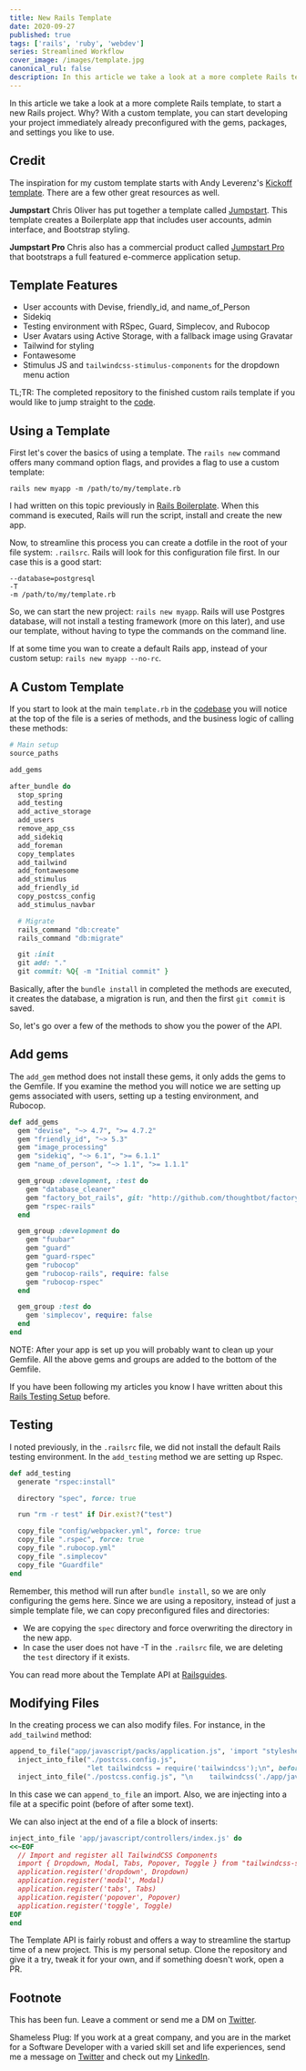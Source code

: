 ```yaml
---
title: New Rails Template
date: 2020-09-27
published: true
tags: ['rails', 'ruby', 'webdev']
series: Streamlined Workflow
cover_image: /images/template.jpg
canonical_rul: false
description: In this article we take a look at a more complete Rails template, to start a new Rails project. Why? With a custom template, you can start developing your project immediately already preconfigured with the gems, packages, and settings you like to use.
---
```


In this article we take a look at a more complete Rails template, to start a new Rails project. Why? With a custom template, you can start developing your project immediately already preconfigured with the gems, packages, and settings you like to use.

## Credit
The inspiration for my custom template starts with Andy Leverenz's [Kickoff template](https://github.com/justalever/kickoff_tailwind). There are a few other great resources as well.

**Jumpstart** Chris Oliver has put together a template called [Jumpstart](https://github.com/excid3/jumpstart). This template creates a Boilerplate app that includes user accounts, admin interface, and Bootstrap styling.

**Jumpstart Pro** Chris also has a commercial product called [Jumpstart Pro](https://jumpstartrails.com/) that bootstraps a full featured e-commerce application setup.

## Template Features

- User accounts with Devise, friendly_id, and name_of_Person
- Sidekiq
- Testing environment with RSpec, Guard, Simplecov, and Rubocop
- User Avatars using Active Storage, with a fallback image using Gravatar
- Tailwind for styling
- Fontawesome
- Stimulus JS and `tailwindcss-stimulus-components` for the dropdown menu action

TL;TR:  The completed repository to the finished custom rails template if you would like to jump straight to the [code](https://github.com/eclectic-coding/eclectic_template).

## Using a Template
First let's cover the basics of using a template. The `rails new` command offers many command option flags, and provides a flag to use a custom template:
```
rails new myapp -m /path/to/my/template.rb

```
I had written on this topic previously in [Rails Boilerplate](/rails-boilerplate)<!-- @IGNORE PREVIOUS: link -->. When this command is executed, Rails will run the script, install and create the new app.

Now, to streamline this process you can create a dotfile in the root of your file system: `.railsrc`. Rails will look for this configuration file first. In our case this is a good start:
```
--database=postgresql
-T
-m /path/to/my/template.rb
```
So, we can start the new project: `rails new myapp`. Rails will use Postgres database, will not install a testing framework (more on this later), and use our template, without having to type the commands on the command line.

If at some time you wan to create a default Rails app, instead of your custom setup: `rails new myapp --no-rc`.

## A Custom Template
If you start to look at the main `template.rb` in the [codebase](https://github.com/eclectic-coding/eclectic_template/blob/main/template.rb) you will notice at the top of the file is a series of methods, and the business logic of calling these methods:
```ruby
# Main setup
source_paths

add_gems

after_bundle do
  stop_spring
  add_testing
  add_active_storage
  add_users
  remove_app_css
  add_sidekiq
  add_foreman
  copy_templates
  add_tailwind
  add_fontawesome
  add_stimulus
  add_friendly_id
  copy_postcss_config
  add_stimulus_navbar

  # Migrate
  rails_command "db:create"
  rails_command "db:migrate"

  git :init
  git add: "."
  git commit: %Q{ -m "Initial commit" }
```
Basically, after the `bundle install` in completed the methods are executed, it creates the database, a migration is run, and then the first `git commit` is saved.

So, let's go over a few of the methods to show you the power of the API.

## Add gems
The `add_gem` method does not install these gems, it only adds the gems to the Gemfile. If you examine the method you will notice we are setting up gems associated with users, setting up a testing environment, and Rubocop.
```ruby
def add_gems
  gem "devise", "~> 4.7", ">= 4.7.2"
  gem "friendly_id", "~> 5.3"
  gem "image_processing"
  gem "sidekiq", "~> 6.1", ">= 6.1.1"
  gem "name_of_person", "~> 1.1", ">= 1.1.1"

  gem_group :development, :test do
    gem "database_cleaner"
    gem "factory_bot_rails", git: "http://github.com/thoughtbot/factory_bot_rails"
    gem "rspec-rails"
  end

  gem_group :development do
    gem "fuubar"
    gem "guard"
    gem "guard-rspec"
    gem "rubocop"
    gem "rubocop-rails", require: false
    gem "rubocop-rspec"
  end

  gem_group :test do
    gem 'simplecov', require: false
  end
end
```
NOTE: After your app is set up you will probably want to clean up your Gemfile. All the above gems and groups are added to the bottom of the Gemfile.

If you have been following my articles you know I have written about this [Rails Testing Setup](/rails-testing-setup)<!-- @IGNORE PREVIOUS: link --> before.

## Testing
I noted previously, in the `.railsrc` file, we did not install the default Rails testing environment. In the `add_testing` method we are setting up Rspec.
```ruby
def add_testing
  generate "rspec:install"

  directory "spec", force: true

  run "rm -r test" if Dir.exist?("test")

  copy_file "config/webpacker.yml", force: true
  copy_file ".rspec", force: true
  copy_file ".rubocop.yml"
  copy_file ".simplecov"
  copy_file "Guardfile"
end
```
Remember, this method will run after `bundle install`, so we are only configuring the gems here. Since we are using a repository, instead of just a simple template file, we can copy preconfigured files and directories:
- We are copying the `spec` directory and force overwriting the directory in the new app.
- In case the user does not have -T in the `.railsrc` file, we are deleting the `test` directory if it exists.

You can read more about the Template API at [Railsguides](https://guides.rubyonrails.org/rails_application_templates.html).

## Modifying Files
In the creating process we can also modify files. For instance, in the `add_tailwind` method:
```ruby
append_to_file("app/javascript/packs/application.js", 'import "stylesheets/application"' + "\n")
  inject_into_file("./postcss.config.js",
                   "let tailwindcss = require('tailwindcss');\n", before: "module.exports")
  inject_into_file("./postcss.config.js", "\n    tailwindcss('./app/javascript/stylesheets/tailwind.config.js'),", after: "plugins: [")

```
In this case we can `append_to_file` an import. Also, we are injecting into a file at a specific point (before of after some text).

We can also inject at the end of a file a block of inserts:
```ruby
inject_into_file 'app/javascript/controllers/index.js' do
<<~EOF
  // Import and register all TailwindCSS Components
  import { Dropdown, Modal, Tabs, Popover, Toggle } from "tailwindcss-stimulus-components"
  application.register('dropdown', Dropdown)
  application.register('modal', Modal)
  application.register('tabs', Tabs)
  application.register('popover', Popover)
  application.register('toggle', Toggle)
EOF
end
```

The Template API is fairly robust and offers a way to streamline the startup time of a new project. This is my personal setup. Clone the repository and give it a try, tweak it for your own, and if something doesn't work, open a PR.

## Footnote
This has been fun. Leave a comment or send me a DM on [Twitter](http://twitter.com/EclecticCoding).

Shameless Plug: If you work at a great company, and you are in the market for a Software Developer with a varied skill set and life experiences, send me a message on [Twitter](http://twitter.com/EclecticCoding) and check out my [LinkedIn](http://www.linkedin.com/in/dev-chuck-smith).
